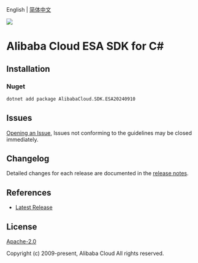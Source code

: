 English | [简体中文](README-CN.md)

![](https://aliyunsdk-pages.alicdn.com/icons/AlibabaCloud.svg)

# Alibaba Cloud ESA SDK for C#

## Installation

### Nuget

```bash
dotnet add package AlibabaCloud.SDK.ESA20240910
```

## Issues

[Opening an Issue](https://github.com/aliyun/alibabacloud-csharp-sdk/issues/new), Issues not conforming to the guidelines may be closed immediately.

## Changelog

Detailed changes for each release are documented in the [release notes](./ChangeLog.md).

## References

* [Latest Release](https://github.com/aliyun/alibabacloud-csharp-sdk/)

## License

[Apache-2.0](http://www.apache.org/licenses/LICENSE-2.0)

Copyright (c) 2009-present, Alibaba Cloud All rights reserved.
